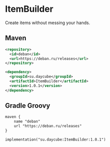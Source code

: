 # ItemBuilder
Create items without messing your hands.

## Maven

```xml
<repository>
  <id>deban</id>
  <url>https://deban.ru/releases</url>
</repository>

<dependency>
  <groupId>su.daycube</groupId>
  <artifactId>ItemBuilder</artifactId>
  <version>1.0.1</version>
</dependency>
```

## Gradle Groovy

```xml
maven {
    name "deban"
    url "https://deban.ru/releases"
}

implementation("su.daycube:ItemBuilder:1.0.1")
```
